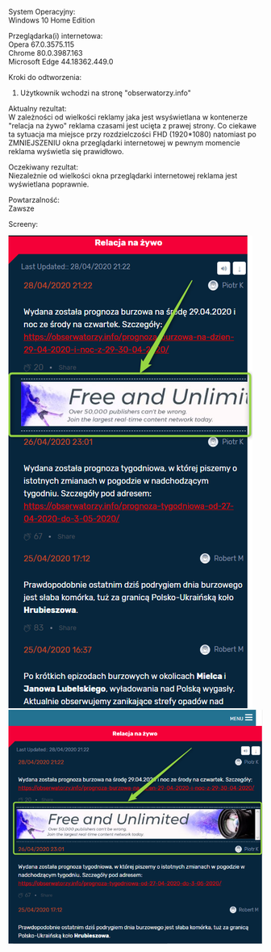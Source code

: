 System Operacyjny:  
Windows 10 Home Edition  

Przeglądarka(i) internetowa:  
Opera 67.0.3575.115  
Chrome 80.0.3987.163  
Microsoft Edge 44.18362.449.0  

Kroki do odtworzenia:  
1. Użytkownik wchodzi na stronę "obserwatorzy.info"  

Aktualny rezultat:  
W zależności od wielkości reklamy jaka jest wsyświetlana w kontenerze "relacja na żywo" reklama czasami jest ucięta z prawej strony. Co ciekawe ta sytuacja ma miejsce przy rozdzielczości FHD (1920*1080) natomiast po ZMNIEJSZENIU okna przeglądarki internetowej w pewnym momencie reklama wyświetla się prawidłowo.  

Oczekiwany rezultat:  
Niezależnie od wielkości okna przeglądarki internetowej reklama jest wyświetlana poprawnie.  

Powtarzalność:  
Zawsze  

Screeny:  

<img src="img/Ucieta_reklam1.png">
<img src="img/Ucieta_reklama2.png">
